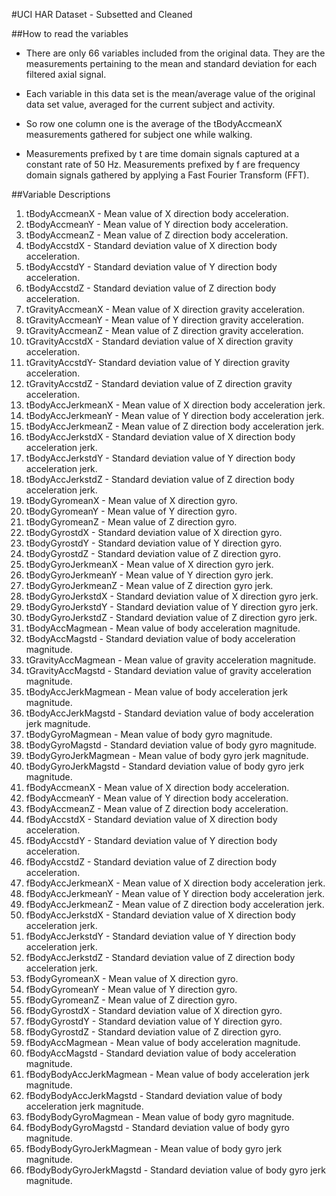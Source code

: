 #UCI HAR Dataset - Subsetted and Cleaned

##How to read the variables

- There are only 66 variables included from the original data. They are the measurements pertaining to the mean and standard deviation for each filtered axial signal.

- Each variable in this data set is the mean/average value of the original data set value, averaged for the current subject and activity.

- So row one column one is the average of the tBodyAccmeanX measurements gathered for subject one while walking.

- Measurements prefixed by t are time domain signals captured at a constant rate of 50 Hz.
  Measurements prefixed by f are frequency domain signals gathered by applying a Fast Fourier Transform (FFT).

##Variable Descriptions

1. tBodyAccmeanX - Mean value of X direction body acceleration.
2. tBodyAccmeanY - Mean value of Y direction body acceleration.
3. tBodyAccmeanZ - Mean value of Z direction body acceleration. 
4. tBodyAccstdX - Standard deviation value of X direction body acceleration.
5. tBodyAccstdY - Standard deviation value of Y direction body acceleration.
6. tBodyAccstdZ - Standard deviation value of Z direction body acceleration.
7. tGravityAccmeanX - Mean value of X direction gravity acceleration.
8. tGravityAccmeanY - Mean value of Y direction gravity acceleration.
9. tGravityAccmeanZ - Mean value of Z direction gravity acceleration.
10. tGravityAccstdX - Standard deviation value of X direction gravity acceleration.
11. tGravityAccstdY- Standard deviation value of Y direction gravity acceleration.
12. tGravityAccstdZ - Standard deviation value of Z direction gravity acceleration.
13. tBodyAccJerkmeanX - Mean value of X direction body acceleration jerk.
14. tBodyAccJerkmeanY - Mean value of Y direction body acceleration jerk.
15. tBodyAccJerkmeanZ - Mean value of Z direction body acceleration jerk.
16. tBodyAccJerkstdX - Standard deviation value of X direction body acceleration jerk.
17. tBodyAccJerkstdY - Standard deviation value of Y direction body acceleration jerk.
18. tBodyAccJerkstdZ - Standard deviation value of Z direction body acceleration jerk.
19. tBodyGyromeanX - Mean value of X direction gyro.
20. tBodyGyromeanY - Mean value of Y direction gyro.
21. tBodyGyromeanZ - Mean value of Z direction gyro.
22. tBodyGyrostdX - Standard deviation value of X direction gyro.
23. tBodyGyrostdY - Standard deviation value of Y direction gyro.
24. tBodyGyrostdZ - Standard deviation value of Z direction gyro.
25. tBodyGyroJerkmeanX - Mean value of X direction gyro jerk.
26. tBodyGyroJerkmeanY - Mean value of Y direction gyro jerk.
27. tBodyGyroJerkmeanZ - Mean value of Z direction gyro jerk.
28. tBodyGyroJerkstdX - Standard deviation value of X direction gyro jerk.
29. tBodyGyroJerkstdY - Standard deviation value of Y direction gyro jerk.
30. tBodyGyroJerkstdZ - Standard deviation value of Z direction gyro jerk.
31. tBodyAccMagmean - Mean value of body acceleration magnitude.
32. tBodyAccMagstd - Standard deviation value of body acceleration magnitude.
33. tGravityAccMagmean - Mean value of gravity acceleration magnitude.
34. tGravityAccMagstd - Standard deviation value of gravity acceleration magnitude.
35. tBodyAccJerkMagmean - Mean value of body acceleration jerk magnitude.
36. tBodyAccJerkMagstd - Standard deviation value of body acceleration jerk magnitude.
37. tBodyGyroMagmean - Mean value of body gyro magnitude.
38. tBodyGyroMagstd - Standard deviation value of body gyro magnitude.
39. tBodyGyroJerkMagmean - Mean value of body gyro jerk magnitude.
40. tBodyGyroJerkMagstd - Standard deviation value of body gyro jerk magnitude.
41. fBodyAccmeanX - Mean value of X direction body acceleration.
42. fBodyAccmeanY - Mean value of Y direction body acceleration.
43. fBodyAccmeanZ - Mean value of Z direction body acceleration.
44. fBodyAccstdX - Standard deviation value of X direction body acceleration.
45. fBodyAccstdY - Standard deviation value of Y direction body acceleration.
46. fBodyAccstdZ - Standard deviation value of Z direction body acceleration.
47. fBodyAccJerkmeanX - Mean value of X direction body acceleration jerk.
48. fBodyAccJerkmeanY - Mean value of Y direction body acceleration jerk.
49. fBodyAccJerkmeanZ - Mean value of Z direction body acceleration jerk.
50. fBodyAccJerkstdX - Standard deviation value of X direction body acceleration jerk.
51. fBodyAccJerkstdY - Standard deviation value of Y direction body acceleration jerk.
52. fBodyAccJerkstdZ - Standard deviation value of Z direction body acceleration jerk.
53. fBodyGyromeanX - Mean value of X direction gyro.
54. fBodyGyromeanY - Mean value of Y direction gyro.
55. fBodyGyromeanZ - Mean value of Z direction gyro.
56. fBodyGyrostdX - Standard deviation value of X direction gyro.
57. fBodyGyrostdY - Standard deviation value of Y direction gyro.
58. fBodyGyrostdZ - Standard deviation value of Z direction gyro.
59. fBodyAccMagmean - Mean value of body acceleration magnitude.
60. fBodyAccMagstd - Standard deviation value of body acceleration magnitude.
61. fBodyBodyAccJerkMagmean - Mean value of body acceleration jerk magnitude.
62. fBodyBodyAccJerkMagstd - Standard deviation value of body acceleration jerk magnitude.
63. fBodyBodyGyroMagmean - Mean value of body gyro magnitude.
64. fBodyBodyGyroMagstd - Standard deviation value of body gyro magnitude.
65. fBodyBodyGyroJerkMagmean - Mean value of body gyro jerk magnitude.
66. fBodyBodyGyroJerkMagstd - Standard deviation value of body gyro jerk magnitude.
